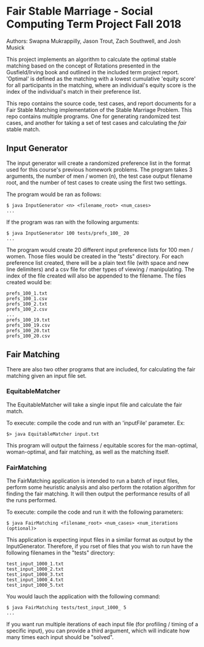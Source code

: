# Fair Stable Marriage - Social Computing Term Project Fall 2018
Authors: Swapna Mukrappilly, Jason Trout, Zach Southwell, and Josh Musick

This project implements an algorithm to calculate the optimal stable matching based on the concept of Rotations presented in the Gusfield/Irving book and outlined in the included term project report. 
'Optimal' is defined as the matching with a lowest cumulative 'equity score' for all participants in the matching, where an individual's equity score is the index of the individual's match in their preference list.

This repo contains the source code, test cases, and report documents for a Fair Stable Matching implementation of the Stable Marriage Problem.  This repo contains multiple programs.  One for generating randomized test cases, and another for taking a set of test cases and calculating the *fair* stable match.

## Input Generator
The input generator will create a randomized preference list in the format used for this course's previous homework problems.  The program takes 3 arguments, the number of men / women (n), the test case output filename root, and the number of test cases to create using the first two settings.

The program would be ran as follows:

```
$ java InputGenerator <n> <filename_root> <num_cases>
...
```

If the program was ran with the following arguments:
```
$ java InputGenerator 100 tests/prefs_100_ 20
...
```

The program would create 20 different input preference lists for 100 men / women.  Those files would be created in the "tests" directory.  For each preference list created, there will be a plain text file (with space and new line delimiters) and a csv file for other types of viewing / manipulating.  The index of the file created will also be appended to the filename. The files created would be:

```
prefs_100_1.txt
prefs_100_1.csv
prefs_100_2.txt
prefs_100_2.csv
...
prefs_100_19.txt
prefs_100_19.csv
prefs_100_20.txt
prefs_100_20.csv
```

## Fair Matching
There are also two other programs that are included, for calculating the fair matching given an input file set.

### EquitableMatcher

The EquitableMatcher will take a single input file and calculate the fair match.

To execute: compile the code and run with an 'inputFile' parameter. Ex:
```
$> java EquitableMatcher input.txt
```

This program will output the fairness / equitable scores for the man-optimal, woman-optimal, and fair matching, as well as the matching itself.

### FairMatching

The FairMatching application is intended to run a batch of input files, perform some heuristic analysis and also perform the rotation algorithm for finding the fair matching.  It will then output the performance results of all the runs performed.

To execute: compile the code and run it with the following parameters:
```
$ java FairMatching <filename_root> <num_cases> <num_iterations (optional)>
```

This application is expecting input files in a similar format as output by the InputGenerator.  Therefore, if you rset of files that you wish to run have the following filenames in the "tests" directory:

```
test_input_1000_1.txt
test_input_1000_2.txt
test_input_1000_3.txt
test_input_1000_4.txt
test_input_1000_5.txt
```

You would lauch the application with the following command:
``` 
$ java FairMatching tests/test_input_1000_ 5
...
```

If you want run multiple iterations of each input file (for profiling / timing of a specific input), you can provide a third argument, which will indicate how many times each input should be "solved".
